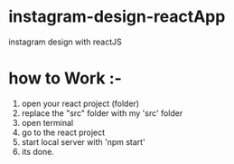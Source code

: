 # instagram-design-reactApp
instagram design with reactJS


# how to Work :-
1. open your react project (folder)
2. replace the "src" folder with my 'src' folder
3. open terminal 
4. go to the react project
5. start local server with 'npm start'
6. its done.
